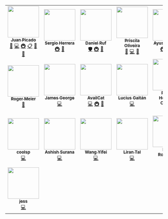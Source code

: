 <!-- ALL-CONTRIBUTORS-LIST:START - Do not remove or modify this section -->
<!-- prettier-ignore-start -->
<!-- markdownlint-disable -->
<table>
  <tr>
    <td align="center"><a href="https://www.linkedin.com/in/jotadeveloper/"><img src="https://avatars0.githubusercontent.com/u/558752?v=4" width="100px;" alt=""/><br /><sub><b>Juan Picado</b></sub></a><br /><a href="https://github.com/verdaccio/verdaccio/commits?author=juanpicado" title="Documentation">📖</a> <a href="https://github.com/verdaccio/verdaccio/commits?author=juanpicado" title="Code">💻</a> <a href="#infra-juanpicado" title="Infrastructure (Hosting, Build-Tools, etc)">🚇</a> <a href="#eventOrganizing-juanpicado" title="Event Organizing">📋</a> <a href="#blog-juanpicado" title="Blogposts">📝</a> <a href="#maintenance-juanpicado" title="Maintenance">🚧</a></td>
    <td align="center"><a href="https://github.com/sergiohgz"><img src="https://avatars3.githubusercontent.com/u/14012309?v=4" width="100px;" alt=""/><br /><sub><b>Sergio Herrera</b></sub></a><br /><a href="#infra-sergiohgz" title="Infrastructure (Hosting, Build-Tools, etc)">🚇</a> <a href="#maintenance-sergiohgz" title="Maintenance">🚧</a></td>
    <td align="center"><a href="https://daniel-ruf.de/"><img src="https://avatars1.githubusercontent.com/u/827205?v=4" width="100px;" alt=""/><br /><sub><b>Daniel Ruf</b></sub></a><br /><a href="#security-DanielRuf" title="Security">🛡️</a> <a href="#infra-DanielRuf" title="Infrastructure (Hosting, Build-Tools, etc)">🚇</a> <a href="#maintenance-DanielRuf" title="Maintenance">🚧</a></td>
    <td align="center"><a href="https://priscilawebdev.github.io/priscilaoliveira/"><img src="https://avatars1.githubusercontent.com/u/29228205?v=4" width="100px;" alt=""/><br /><sub><b>Priscila Oliveira</b></sub></a><br /><a href="#design-priscilawebdev" title="Design">🎨</a> <a href="https://github.com/verdaccio/verdaccio/commits?author=priscilawebdev" title="Code">💻</a> <a href="#maintenance-priscilawebdev" title="Maintenance">🚧</a></td>
    <td align="center"><a href="http://ayusharma.github.io/"><img src="https://avatars0.githubusercontent.com/u/6918450?v=4" width="100px;" alt=""/><br /><sub><b>Ayush Sharma</b></sub></a><br /><a href="#infra-ayusharma" title="Infrastructure (Hosting, Build-Tools, etc)">🚇</a> <a href="https://github.com/verdaccio/verdaccio/commits?author=ayusharma" title="Code">💻</a> <a href="#design-ayusharma" title="Design">🎨</a></td>
    <td align="center"><a href="https://github.com/trentearl"><img src="https://avatars2.githubusercontent.com/u/802857?v=4" width="100px;" alt=""/><br /><sub><b>Trent Earl</b></sub></a><br /><a href="https://github.com/verdaccio/verdaccio/commits?author=trentearl" title="Code">💻</a></td>
    <td align="center"><a href="https://github.com/jmwilkinson"><img src="https://avatars0.githubusercontent.com/u/17836030?v=4" width="100px;" alt=""/><br /><sub><b>jmwilkinson</b></sub></a><br /><a href="https://github.com/verdaccio/verdaccio/commits?author=jmwilkinson" title="Code">💻</a></td>
  </tr>
  <tr>
    <td align="center"><a href="https://github.com/bufferoverflow"><img src="https://avatars2.githubusercontent.com/u/378909?v=4" width="100px;" alt=""/><br /><sub><b>Roger Meier</b></sub></a><br /><a href="#plugin-bufferoverflow" title="Plugin/utility libraries">🔌</a></td>
    <td align="center"><a href="https://ghuser.io/jamesgeorge007"><img src="https://avatars2.githubusercontent.com/u/25279263?v=4" width="100px;" alt=""/><br /><sub><b>James George</b></sub></a><br /><a href="https://github.com/verdaccio/verdaccio/commits?author=jamesgeorge007" title="Code">💻</a></td>
    <td align="center"><a href="https://github.com/AvailCat"><img src="https://avatars3.githubusercontent.com/u/19658647?v=4" width="100px;" alt=""/><br /><sub><b>AvailCat</b></sub></a><br /><a href="https://github.com/verdaccio/verdaccio/commits?author=AvailCat" title="Code">💻</a> <a href="#infra-AvailCat" title="Infrastructure (Hosting, Build-Tools, etc)">🚇</a> <a href="#maintenance-AvailCat" title="Maintenance">🚧</a></td>
    <td align="center"><a href="https://www.luciusgaitan.com/"><img src="https://avatars0.githubusercontent.com/u/5970350?v=4" width="100px;" alt=""/><br /><sub><b>Lucius Gaitán</b></sub></a><br /><a href="https://github.com/verdaccio/verdaccio/commits?author=lgaitan" title="Code">💻</a></td>
    <td align="center"><a href="https://github.com/ramonornela"><img src="https://avatars1.githubusercontent.com/u/187946?v=4" width="100px;" alt=""/><br /><sub><b>Ramon Henrique Ornelas</b></sub></a><br /><a href="https://github.com/verdaccio/verdaccio/commits?author=ramonornela" title="Code">💻</a></td>
    <td align="center"><a href="https://people.freebsd.org/~mi/resume/"><img src="https://avatars1.githubusercontent.com/u/1486340?v=4" width="100px;" alt=""/><br /><sub><b>UnitedMarsupials-zz</b></sub></a><br /><a href="https://github.com/verdaccio/verdaccio/commits?author=UnitedMarsupials-zz" title="Code">💻</a></td>
    <td align="center"><a href="http://www.codingintrigue.co.uk/"><img src="https://avatars0.githubusercontent.com/u/9048902?v=4" width="100px;" alt=""/><br /><sub><b>Ryan Graham</b></sub></a><br /><a href="https://github.com/verdaccio/verdaccio/commits?author=ryan-codingintrigue" title="Code">💻</a></td>
  </tr>
  <tr>
    <td align="center"><a href="https://github.com/coolsp"><img src="https://avatars1.githubusercontent.com/u/1246647?v=4" width="100px;" alt=""/><br /><sub><b>coolsp</b></sub></a><br /><a href="https://github.com/verdaccio/verdaccio/commits?author=coolsp" title="Code">💻</a></td>
    <td align="center"><a href="http://ashishsurana.in/"><img src="https://avatars0.githubusercontent.com/u/5610944?v=4" width="100px;" alt=""/><br /><sub><b>Ashish Surana</b></sub></a><br /><a href="https://github.com/verdaccio/verdaccio/commits?author=ashishsurana" title="Code">💻</a></td>
    <td align="center"><a href="https://github.com/buffaybu"><img src="https://avatars3.githubusercontent.com/u/2025661?v=4" width="100px;" alt=""/><br /><sub><b>Wang Yifei</b></sub></a><br /><a href="https://github.com/verdaccio/verdaccio/commits?author=buffaybu" title="Code">💻</a></td>
    <td align="center"><a href="https://twitter.com/liran_tal"><img src="https://avatars1.githubusercontent.com/u/316371?v=4" width="100px;" alt=""/><br /><sub><b>Liran Tal</b></sub></a><br /><a href="https://github.com/verdaccio/verdaccio/commits?author=lirantal" title="Code">💻</a></td>
    <td align="center"><a href="https://github.com/brenordr"><img src="https://avatars2.githubusercontent.com/u/19731692?v=4" width="100px;" alt=""/><br /><sub><b>Breno Rodrigues</b></sub></a><br /><a href="https://github.com/verdaccio/verdaccio/commits?author=brenordr" title="Code">💻</a></td>
    <td align="center"><a href="https://github.com/jachstet-sea"><img src="https://avatars0.githubusercontent.com/u/7993508?v=4" width="100px;" alt=""/><br /><sub><b>jachstet-sea</b></sub></a><br /><a href="https://github.com/verdaccio/verdaccio/commits?author=jachstet-sea" title="Code">💻</a></td>
    <td align="center"><a href="https://patrik.votocek.cz/"><img src="https://avatars1.githubusercontent.com/u/112567?v=4" width="100px;" alt=""/><br /><sub><b>Patrik Votoček</b></sub></a><br /><a href="https://github.com/verdaccio/verdaccio/commits?author=Vrtak-CZ" title="Code">💻</a></td>
  </tr>
  <tr>
    <td align="center"><a href="https://github.com/monkeywithacupcake"><img src="https://avatars3.githubusercontent.com/u/7316730?v=4" width="100px;" alt=""/><br /><sub><b>jess</b></sub></a><br /><a href="https://github.com/verdaccio/verdaccio/commits?author=monkeywithacupcake" title="Code">💻</a></td>
  </tr>
</table>

<!-- markdownlint-enable -->
<!-- prettier-ignore-end -->
<!-- ALL-CONTRIBUTORS-LIST:END -->

